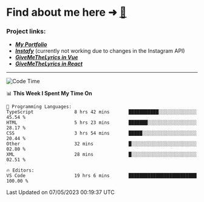 # Find about me here ➜ [🧑](https://pauabella.dev)

### Project links:
- ***[My Portfolio](https://pauabella.dev)***
- ***[Instafy](https://instafy.me)*** (currently not working due to changes in the Instagram API)
- ***[GiveMeTheLyrics in Vue](https://lyrics.pauabella.dev)***
- ***[GiveMeTheLyrics in React](https://pauabella.dev/GiveMeTheLyrics)***

---
<!--START_SECTION:waka-->
![Code Time](http://img.shields.io/badge/Code%20Time-2%2C143%20hrs%2031%20mins-blue)

📊 **This Week I Spent My Time On** 

```text
💬 Programming Languages: 
TypeScript               8 hrs 42 mins       ███████████░░░░░░░░░░░░░░   45.54 % 
HTML                     5 hrs 23 mins       ███████░░░░░░░░░░░░░░░░░░   28.17 % 
CSS                      3 hrs 54 mins       █████░░░░░░░░░░░░░░░░░░░░   20.44 % 
Other                    32 mins             █░░░░░░░░░░░░░░░░░░░░░░░░   02.80 % 
XML                      28 mins             █░░░░░░░░░░░░░░░░░░░░░░░░   02.51 % 

🔥 Editors: 
VS Code                  19 hrs 6 mins       █████████████████████████   100.00 % 
```


 Last Updated on 07/05/2023 00:19:37 UTC
<!--END_SECTION:waka-->
